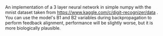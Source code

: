 An implementation of a 3 layer neural network in simple numpy with the mnist dataset taken from https://www.kaggle.com/c/digit-recognizer/data . 
You can use the model's B1 and B2 variables during backpropagation to perform feedback alignment, performance will be 
slightly worse, but it is more biologically plausible. 
